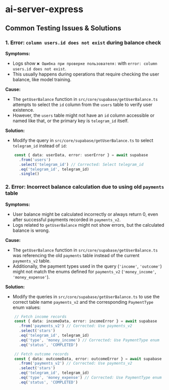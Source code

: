 # ai-server-express

## Common Testing Issues & Solutions

### 1. Error: `column users.id does not exist` during balance check

**Symptoms:**
- Logs show `❌ Ошибка при проверке пользователя:` with `error: column users.id does not exist`.
- This usually happens during operations that require checking the user balance, like model training.

**Cause:**
- The `getUserBalance` function in `src/core/supabase/getUserBalance.ts` attempts to select the `id` column from the `users` table to verify user existence.
- However, the `users` table might not have an `id` column accessible or named like that, or the primary key is `telegram_id` itself.

**Solution:**
- Modify the query in `src/core/supabase/getUserBalance.ts` to select `telegram_id` instead of `id`:

```typescript
    const { data: userData, error: userError } = await supabase
      .from('users')
      .select('telegram_id') // Corrected: Select telegram_id
      .eq('telegram_id', telegram_id)
      .single()
```

### 2. Error: Incorrect balance calculation due to using old `payments` table

**Symptoms:**
- User balance might be calculated incorrectly or always return 0, even after successful payments recorded in `payments_v2`.
- Logs related to `getUserBalance` might not show errors, but the calculated balance is wrong.

**Cause:**
- The `getUserBalance` function in `src/core/supabase/getUserBalance.ts` was referencing the old `payments` table instead of the current `payments_v2` table.
- Additionally, the payment types used in the query (`'income'`, `'outcome'`) might not match the enums defined for `payments_v2` (`'money_income'`, `'money_expense'`).

**Solution:**
- Modify the queries in `src/core/supabase/getUserBalance.ts` to use the correct table name `payments_v2` and the corresponding `PaymentType` enum values:

```typescript
    // Fetch income records
    const { data: incomeData, error: incomeError } = await supabase
      .from('payments_v2') // Corrected: Use payments_v2
      .select('stars')
      .eq('telegram_id', telegram_id)
      .eq('type', 'money_income') // Corrected: Use PaymentType enum
      .eq('status', 'COMPLETED')

    // Fetch outcome records
    const { data: outcomeData, error: outcomeError } = await supabase
      .from('payments_v2') // Corrected: Use payments_v2
      .select('stars')
      .eq('telegram_id', telegram_id)
      .eq('type', 'money_expense') // Corrected: Use PaymentType enum
      .eq('status', 'COMPLETED')
```
